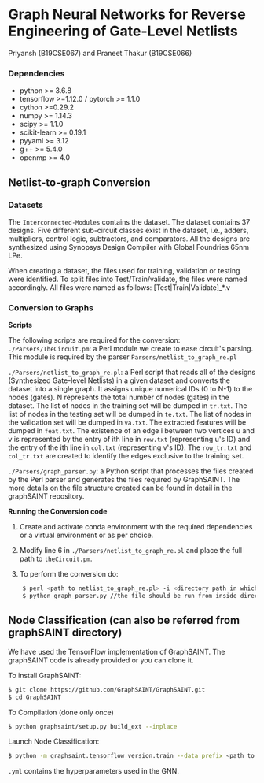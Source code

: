 # Graph Neural Networks for Reverse Engineering of Gate-Level Netlists
Priyansh (B19CSE067) and Praneet Thakur (B19CSE066)

### Dependencies
* python >= 3.6.8
* tensorflow >=1.12.0  / pytorch >= 1.1.0
* cython >=0.29.2
* numpy >= 1.14.3
* scipy >= 1.1.0
* scikit-learn >= 0.19.1
* pyyaml >= 3.12
* g++ >= 5.4.0
* openmp >= 4.0


## Netlist-to-graph Conversion

### Datasets
The `Interconnected-Modules` contains the dataset. The dataset contains 37 designs. Five different sub-circuit classes exist in the dataset, i.e., adders, multipliers, control logic, subtractors, and comparators. All the designs are synthesized using Synopsys Design Compiler with Global Foundries 65nm LPe.

When creating a dataset, the files used for training, validation or testing were identified. To split files into Test/Train/validate, the files were named accordingly. All files were named as follows: [Test|Train|Validate]_*.v


### Conversion to Graphs
**Scripts**

The following scripts are required for the conversion:  
`./Parsers/TheCircuit.pm`: a Perl module we create to ease circuit's parsing. This module is required by the parser `Parsers/netlist_to_graph_re.pl`

`./Parsers/netlist_to_graph_re.pl`: a Perl script that reads all of the designs (Synthesized Gate-level Netlists) in a given dataset and converts the dataset into a single graph. It assigns unique numerical IDs (0 to N-1) to the nodes (gates). N represents the total number of nodes (gates) in the dataset. The list of nodes in the training set will be dumped in `tr.txt`. The list of nodes in the testing set will be dumped in `te.txt`. The list of nodes in the validation set will be dumped in `va.txt`. The extracted features will be dumped in `feat.txt`. The existence of an edge i between two vertices u and v is represented by the entry of ith line in `row.txt` (representing u's ID) and the entry of the ith line in `col.txt` (representing v's ID). The `row_tr.txt` and `col_tr.txt` are created to identify the edges exclusive to the training set.

`./Parsers/graph_parser.py`: a Python script that processes the files created by the Perl parser and generates the files required by GraphSAINT. The more details on the file structure created can be found in detail in the graphSAINT repository.

**Running the Conversion code**   
1) Create and activate conda environment with the required dependencies or a virtual environment or as per choice.

2) Modify line 6 in `./Parsers/netlist_to_graph_re.pl` and place the full path to `theCircuit.pm`.

3) To perform the conversion do: 
```sh 
    $ perl <path to netlist_to_graph_re.pl> -i <directory path in which to save the graph data> > log.txt
    $ python graph_parser.py //the file should be run from inside directory in which the graph data is saved
```    

## Node Classification (can also be referred from graphSAINT directory)
We have used the TensorFlow implementation of GraphSAINT. The graphSAINT code is already provided or you can clone it.

To install GraphSAINT:
```sh
$ git clone https://github.com/GraphSAINT/GraphSAINT.git
$ cd GraphSAINT
```
To Compilation (done only once)
```sh
$ python graphsaint/setup.py build_ext --inplace
```
Launch Node Classification:
```sh
$ python -m graphsaint.tensorflow_version.train --data_prefix <path to directory with graph data generated by graph_parser.py> --train_config <path to the .yml file(an example is there) > --gpu -1 > log_training.txt
```
`.yml` contains the hyperparameters used in the GNN.






